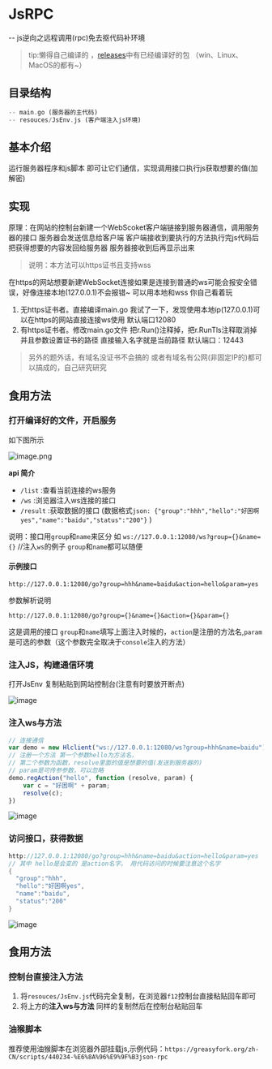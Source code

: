 # JsRPC

-- js逆向之远程调用(rpc)免去抠代码补环境

> tip:懒得自己编译的 ，[releases](https://gitee.com/ripperTs/jsrpc/releases)中有已经编译好的包 （win、Linux、MacOS的都有~）

## 目录结构

```dart
-- main.go (服务器的主代码)
-- resouces/JsEnv.js (客户端注入js环境)
```

## 基本介绍

运行服务器程序和js脚本 即可让它们通信，实现调用接口执行js获取想要的值(加解密)

## 实现

原理：在网站的控制台新建一个WebScoket客户端链接到服务器通信，调用服务器的接口 服务器会发送信息给客户端 客户端接收到要执行的方法执行完js代码后把获得想要的内容发回给服务器 服务器接收到后再显示出来

> 说明：本方法可以https证书且支持wss

在https的网站想要新建WebSocket连接如果是连接到普通的ws可能会报安全错误，好像连接本地(127.0.0.1)不会报错~ 可以用本地和wss 你自己看着玩

1. 无https证书者。直接编译main.go 我试了一下，发现使用本地ip(127.0.0.1)可以在https的网站直接连接ws使用 默认端口12080
2. 有https证书者。修改main.go文件 把r.Run()注释掉，把r.RunTls注释取消掉 并且参数设置证书的路径 直接输入名字就是当前路径 默认端口：12443

> 另外的题外话，有域名没证书不会搞的 或者有域名有公网(非固定IP的)都可以搞成的，自己研究研究

## 食用方法

### 打开编译好的文件，开启服务

如下图所示

![image.png](./assets/image.png)

**api 简介**

- `/list` :查看当前连接的ws服务
- `/ws`  :浏览器注入ws连接的接口
- `/result` :获取数据的接口  (数据格式`json: {"group":"hhh","hello":"好困啊yes","name":"baidu","status":"200"}` )

说明：接口用`group`和`name`来区分 如 `ws://127.0.0.1:12080/ws?group={}&name={}` //注入`ws`的例子 `group`和`name`都可以随便



#### 示例接口

`http://127.0.0.1:12080/go?group=hhh&name=baidu&action=hello&param=yes`

参数解析说明

`http://127.0.0.1:12080/go?group={}&name={}&action={}&param={}`    

这是调用的接口 `group`和`name`填写上面注入时候的，`action`是注册的方法名,`param`是可选的参数（这个参数完全取决于`console`注入的方法）  


### 注入JS，构建通信环境

打开JsEnv 复制粘贴到网站控制台(注意有时要放开断点)

![image](https://user-images.githubusercontent.com/41224971/134774597-5c8c845b-072e-40d1-bdf7-24e89f78b22e.png)

### 注入ws与方法

```js
// 连接通信
var demo = new Hlclient("ws://127.0.0.1:12080/ws?group=hhh&name=baidu");
// 注册一个方法 第一个参数hello为方法名，
// 第二个参数为函数，resolve里面的值是想要的值(发送到服务器的)
// param是可传参参数，可以忽略
demo.regAction("hello", function (resolve, param) {
    var c = "好困啊" + param;
    resolve(c);
})
```

![image](https://user-images.githubusercontent.com/41224971/134774859-a4594f23-b828-4538-8b89-9d96813f7d1e.png)

### 访问接口，获得数据

```dart
http://127.0.0.1:12080/go?group=hhh&name=baidu&action=hello&param=yes
// 其中 hello是会变的 是action名字。 用代码访问的时候要注意这个名字
{
  "group":"hhh",
  "hello":"好困啊yes",
  "name":"baidu",
  "status":"200"
}
```

![image](https://user-images.githubusercontent.com/41224971/134775037-167724d4-ae94-4fcf-88c4-d881621b712c.png)

## 食用方法

### 控制台直接注入方法

1. 将`resouces/JsEnv.js`代码完全复制，在浏览器`f12`控制台直接粘贴回车即可
2. 将上方的**注入ws与方法** 同样的复制然后在控制台粘贴回车

### 油猴脚本

推荐使用油猴脚本在浏览器外部挂载js,示例代码：`https://greasyfork.org/zh-CN/scripts/440234-%E6%8A%96%E9%9F%B3json-rpc`
